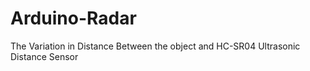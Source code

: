 # Arduino-Radar
The Variation in Distance Between the object and HC-SR04 Ultrasonic Distance Sensor 
